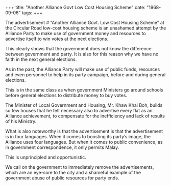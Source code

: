 +++ 
title: "Another Alliance Govt Low Cost Housing Scheme"
date: "1968-09-06"
tags:
+++

The advertisement # “Another Alliance Govt. Low Cost Housing Scheme” at the Circular Road low-cost housing scheme is an unashamed attempt by the Alliance Party to make use of government money and resources to advertise itself to win votes at the next elections.

This clearly shows that the government does not know the difference between government and party. It is also for this reason why we have no faith in the next general elections.

As in the past, the Alliance Party will make use of public funds, resources and even personnel to help in its party campaign, before and during general elections.

This is in the same class as when government Ministers go around schools before general elections to distribute money to buy votes.</u>

The Minister of Local Government and Housing, Mr. Khaw Khai Boh, builds so few houses that he felt necessary also to advertise every flat as an Alliance achievement, to compensate for the inefficiency and lack of results of his Ministry.

What is also noteworthy is that the advertisement is that the advertisement is in four languages. When it comes to boosting its party’s image, the Alliance uses four languages. But when it comes to public convenience, as in government correspondence, it only permits Malay.

This is unprincipled and opportunistic.

We call on the government to immediately remove the advertisements, which are an eye-sore to the city and a shameful example of the government abuse of public resources for party ends.
 

